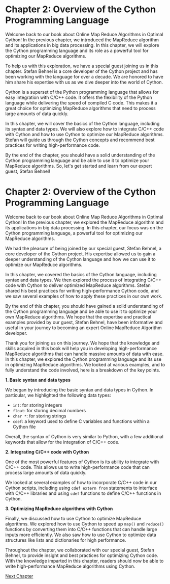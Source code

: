 # Chapter 2: Overview of the Cython Programming Language

Welcome back to our book about Online Map Reduce Algorithms in Optimal Cython! In the previous chapter, we introduced the MapReduce algorithm and its applications in big data processing. In this chapter, we will explore the Cython programming language and its role as a powerful tool for optimizing our MapReduce algorithms.

To help us with this exploration, we have a special guest joining us in this chapter. Stefan Behnel is a core developer of the Cython project and has been working with the language for over a decade. We are honored to have him share his expertise with us as we dive deeper into the world of Cython.

Cython is a superset of the Python programming language that allows for easy integration with C/C++ code. It offers the flexibility of the Python language while delivering the speed of compiled C code. This makes it a great choice for optimizing MapReduce algorithms that need to process large amounts of data quickly.

In this chapter, we will cover the basics of the Cython language, including its syntax and data types. We will also explore how to integrate C/C++ code with Cython and how to use Cython to optimize our MapReduce algorithms. Stefan will guide us through the Cython concepts and recommend best practices for writing high-performance code.

By the end of the chapter, you should have a solid understanding of the Cython programming language and be able to use it to optimize your MapReduce algorithms. So, let's get started and learn from our expert guest, Stefan Behnel!
# Chapter 2: Overview of the Cython Programming Language

Welcome back to our book about Online Map Reduce Algorithms in Optimal Cython! In the previous chapter, we explored the MapReduce algorithm and its applications in big data processing. In this chapter, our focus was on the Cython programming language, a powerful tool for optimizing our MapReduce algorithms. 

We had the pleasure of being joined by our special guest, Stefan Behnel, a core developer of the Cython project. His expertise allowed us to gain a deeper understanding of the Cython language and how we can use it to optimize our MapReduce algorithms. 

In this chapter, we covered the basics of the Cython language, including syntax and data types. We then explored the process of integrating C/C++ code with Cython to deliver optimized MapReduce algorithms. Stefan shared his best practices for writing high-performance Cython code, and we saw several examples of how to apply these practices in our own work. 

By the end of this chapter, you should have gained a solid understanding of the Cython programming language and be able to use it to optimize your own MapReduce algorithms. We hope that the expertise and practical examples provided by our guest, Stefan Behnel, have been informative and useful in your journey to becoming an expert Online MapReduce Algorithm developer. 

Thank you for joining us on this journey. We hope that the knowledge and skills acquired in this book will help you in developing high-performance MapReduce algorithms that can handle massive amounts of data with ease.
In this chapter, we explored the Cython programming language and its use in optimizing MapReduce algorithms. We looked at various examples, and to fully understand the code involved, here is a breakdown of the key points.

**1. Basic syntax and data types**

We began by introducing the basic syntax and data types in Cython. In particular, we highlighted the following data types:

- `int`: for storing integers
- `float`: for storing decimal numbers
- `char *`: for storing strings
- `cdef`: a keyword used to define C variables and functions within a Cython file 
 
Overall, the syntax of Cython is very similar to Python, with a few additional keywords that allow for the integration of C/C++ code.

**2. Integrating C/C++ code with Cython**

One of the most powerful features of Cython is its ability to integrate with C/C++ code. This allows us to write high-performance code that can process large amounts of data quickly. 

We looked at several examples of how to incorporate C/C++ code in our Cython scripts, including using `cdef extern from` statements to interface with C/C++ libraries and using `cdef` functions to define C/C++ functions in Cython. 

**3. Optimizing MapReduce algorithms with Cython**

Finally, we discussed how to use Cython to optimize MapReduce algorithms. We explored how to use Cython to speed up `map()` and `reduce()` functions by converting them into C/C++ functions that can handle large inputs more efficiently. We also saw how to use Cython to optimize data structures like lists and dictionaries for high performance.

Throughout the chapter, we collaborated with our special guest, Stefan Behnel, to provide insight and best practices for optimizing Cython code. With the knowledge imparted in this chapter, readers should now be able to write high-performance MapReduce algorithms using Cython.


[Next Chapter](03_Chapter03.md)
